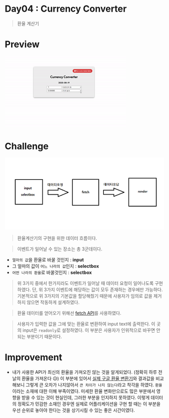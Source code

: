 # Day04 : Currency Converter

> 환율 계산기

# Preview
![currency_converter](image/currency_converter.gif)


# Challenge
![flow](image/flow.png)

> 환율계산기의 구현을 위한 데이터 흐름이다.

> 이벤트가 일어날 수 있는 장소는 총 3군데이다.
 - `얼마의 값`을 환율로 바꿀 것인지 : **input**
 - 그 얼마의 값이 `어느 나라의 값`인지 : **selectbox**
 - `어떤 나라의 환율`로 바꿀것인지 : **selectbox**

> 위 3가지 중에서 한가지라도 이벤트가 일어날 때 데이터 요청이 일어나도록 구현하였다. 단, 위 3가지 이벤트에 해당하는 값이 모두 존재하는 경우에만 가능하다. 기본적으로 위 3가지의 기본값을 할당해줬기 때문에 사용자가 임의로 값을 제거하지 않으면 작동하게 설계하였다.

> 환율 데이터를 얻어오기 위해선 [fetch API](https://developer.mozilla.org/ko/docs/Web/API/Fetch_API/Fetch%EC%9D%98_%EC%82%AC%EC%9A%A9%EB%B2%95)를 사용하였다.

> 사용자가 입력한 값을 그에 맞는 환율로 변환하여 input text에 출력한다. 이 곳의 input은 `readonly`로 설정하였다. 이 부분은 사용자가 인위적으로 바꾸면 안되는 부분이기 때문이다.

# Improvement
- 내가 사용한 API가 최신의 환율을 가져오진 않는 것을 알게되었다. (정확히 하루 전 날의 환율을 가져온다 😥) 이 부분에 있어서 [실제 구글 환율 변환기](https://www.google.com/search?q=%EA%B5%AC%EA%B8%80+%ED%99%98%EC%9C%A8&oq=%EA%B5%AC%EA%B8%80+%ED%99%98%EC%9C%A8&aqs=chrome.0.69i59j0l7.6080j1j7&sourceid=chrome&ie=UTF-8)와 결과값을 비교해보니 그렇게 큰 오차가 나지않아서 `큰 차이가 나지 않는다`라고 착각을 하였다. `환율`이라는 소재에 대한 이해 부족이였다. 미세한 환율 변화만으로도 많은 부분에서 영향을 받을 수 있는 것이 현실인데, 그러한 부분을 인지하지 못하였다. 이렇게 데이터의 정확도가 민감한 소재인 경우엔 실제로 어플리케이션을 구현 할 때는 이 부분을 우선 순위로 놓아야 한다는 것을 상기시킬 수 있는 좋은 시간이였다.